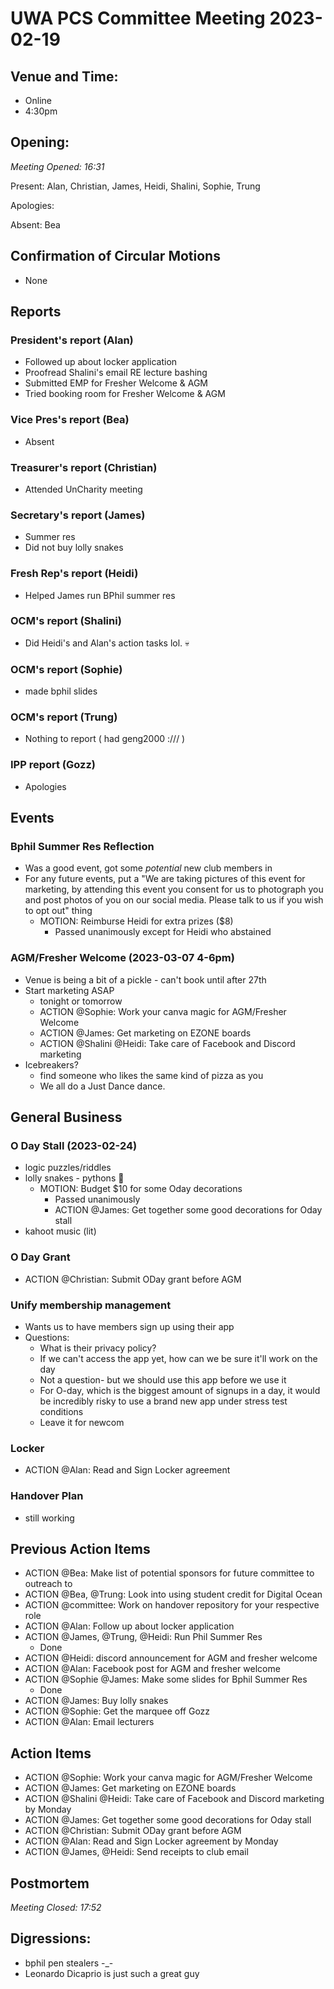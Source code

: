 # UWA PCS Committee Meeting 2023-02-19

## Venue and Time:

- Online
- 4:30pm

## Opening:

_Meeting Opened: 16:31_

Present: Alan, Christian, James, Heidi, Shalini, Sophie, Trung

Apologies: 

Absent: Bea

## Confirmation of Circular Motions
- None

## Reports

### President's report (Alan)
- Followed up about locker application
- Proofread Shalini's email RE lecture bashing
- Submitted EMP for Fresher Welcome & AGM
- Tried booking room for Fresher Welcome & AGM

### Vice Pres's report (Bea)
- Absent

### Treasurer's report (Christian)
- Attended UnCharity meeting

### Secretary's report (James)
- Summer res
- Did not buy lolly snakes 

### Fresh Rep's report (Heidi)    
- Helped James run BPhil summer res 

### OCM's report (Shalini)
- Did Heidi's and Alan's action tasks lol. :skull:

### OCM's report (Sophie)
- made bphil slides

### OCM's report (Trung)
- Nothing to report ( had geng2000 :/// )

### IPP report (Gozz)
- Apologies

## Events

### Bphil Summer Res Reflection
- Was a good event, got some *potential* new club members in
- For any future events, put a "We are taking pictures of this event for marketing, by attending this event you consent for us to photograph you and post photos of you on our social media. Please talk to us if you wish to opt out" thing
    - MOTION: Reimburse Heidi for extra prizes ($8)
        - Passed unanimously except for Heidi who abstained

### AGM/Fresher Welcome (2023-03-07 4-6pm)
- Venue is being a bit of a pickle - can't book until after 27th
- Start marketing ASAP
    - tonight or tomorrow
    - ACTION @Sophie: Work your canva magic for AGM/Fresher Welcome
    - ACTION @James: Get marketing on EZONE boards
    - ACTION @Shalini @Heidi: Take care of Facebook and Discord marketing
- Icebreakers?
    - find someone who likes the same kind of pizza as you
    - We all do a Just Dance dance.

## General Business

### O Day Stall (2023-02-24)
- logic puzzles/riddles
- lolly snakes - pythons :snake: 
    - MOTION: Budget $10 for some Oday decorations
        - Passed unanimously
        - ACTION @James: Get together some good decorations for Oday stall
- kahoot music (lit)

### O Day Grant
- ACTION @Christian: Submit ODay grant before AGM

### Unify membership management
- Wants us to have members sign up using their app
- Questions:
    - What is their privacy policy?
    - If we can't access the app yet, how can we be sure it'll work on the day
    - Not a question- but we should use this app before we use it
    - For O-day, which is the biggest amount of signups in a day, it would be incredibly risky to use a brand new app under stress test conditions
    - Leave it for newcom

### Locker
- ACTION @Alan: Read and Sign Locker agreement

### Handover Plan
- still working

## Previous Action Items

- ACTION @Bea: Make list of potential sponsors for future committee to outreach to
- ACTION @Bea, @Trung: Look into using student credit for Digital Ocean
- ACTION @committee: Work on handover repository for your respective role
- ACTION @Alan: Follow up about locker application
- ACTION @James, @Trung, @Heidi: Run Phil Summer Res
    - Done
- ACTION @Heidi: discord announcement for AGM and fresher welcome
- ACTION @Alan: Facebook post for AGM and fresher welcome
- ACTION @Sophie @James: Make some slides for Bphil Summer Res
    - Done
- ACTION @James: Buy lolly snakes
- ACTION @Sophie: Get the marquee off Gozz
- ACTION @Alan: Email lecturers

## Action Items
- ACTION @Sophie: Work your canva magic for AGM/Fresher Welcome
- ACTION @James: Get marketing on EZONE boards
- ACTION @Shalini @Heidi: Take care of Facebook and Discord marketing by Monday
- ACTION @James: Get together some good decorations for Oday stall
- ACTION @Christian: Submit ODay grant before AGM
- ACTION @Alan: Read and Sign Locker agreement by Monday
- ACTION @James, @Heidi: Send receipts to club email

## Postmortem

_Meeting Closed: 17:52_

## Digressions:
- bphil pen stealers -_-
- Leonardo Dicaprio is just such a great guy
